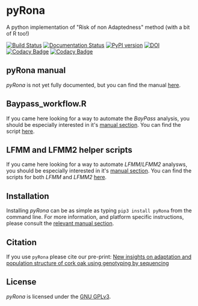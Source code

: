 # pyRona
A python implementation of "Risk of non Adaptedness" method (with a bit of R too!)

[![Build Status](https://travis-ci.org/StuntsPT/pyRona.svg?branch=master)](https://travis-ci.org/StuntsPT/pyRona) [![Documentation Status](https://readthedocs.org/projects/pyrona/badge/?version=latest)](http://pyrona.readthedocs.io/en/latest/?badge=latest) [![PyPI version](https://badge.fury.io/py/pyRona.svg)](https://badge.fury.io/py/pyRona) [![DOI](https://zenodo.org/badge/73514698.svg)](https://zenodo.org/badge/latestdoi/73514698)
[![Codacy Badge](https://api.codacy.com/project/badge/Grade/e7952d390d4644d1aae482f94d340695)](https://www.codacy.com/app/f.pinamartins/pyRona?utm_source=github.com&amp;utm_medium=referral&amp;utm_content=StuntsPT/pyRona&amp;utm_campaign=Badge_Grade)
[![Codacy Badge](https://api.codacy.com/project/badge/Coverage/e7952d390d4644d1aae482f94d340695)](https://www.codacy.com/app/f.pinamartins/pyRona?utm_source=github.com&utm_medium=referral&utm_content=StuntsPT/pyRona&utm_campaign=Badge_Coverage)


## pyRona manual

*pyRona* is not yet fully documented, but you can find the manual [here](http://pyrona.readthedocs.io/en/latest/).


## Baypass_workflow.R

If you came here looking for a way to automate the *BayPass* analysis, you should be especially interested in it's [manual section](http://pyrona.readthedocs.io/en/latest/baypass/). You can find the script [here](https://gitlab.com/StuntsPT/pyRona/blob/master/pyRona/R/Baypass_workflow.R).


## LFMM and LFMM2 helper scripts

If you came here looking for a way to automate *LFMM*/*LFMM2* analysws, you should be especially interested in it's [manual section](http://pyrona.readthedocs.io/en/latest/lfmm/). You can find the scripts for both *LFMM* and *LFMM2* [here](https://gitlab.com/StuntsPT/pyRona/blob/master/pyRona/R/).


## Installation

Installing *pyRona* can be as simple as typing `pip3 install pyRona` from the command line. For more information, and platform specific instructions, please consult the [relevant manual section](http://pyrona.readthedocs.io/en/latest/install/).


## Citation

If you use `pyRona` please cite our pre-print: [New insights on adaptation and population structure of cork oak using genotyping by sequencing](https://doi.org/10.1101/263160)


## License

*pyRona* is licensed under the [GNU GPLv3](https://www.gnu.org/licenses/gpl-3.0-standalone.html).
